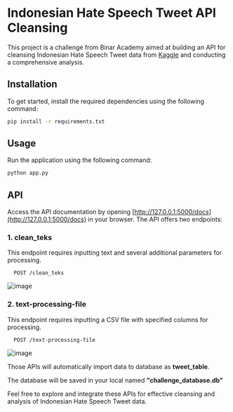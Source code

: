 # Indonesian Hate Speech Tweet API Cleansing

This project is a challenge from Binar Academy aimed at building an API for cleansing Indonesian Hate Speech Tweet data from [Kaggle](https://www.kaggle.com/datasets/ilhamfp31/indonesian-abusive-and-hate-speech-twitter-text/code) and conducting a comprehensive analysis.

## Installation

To get started, install the required dependencies using the following command:

```bash
pip install -r requirements.txt
```

## Usage

Run the application using the following command:

```bash
python app.py
```

## API

Access the API documentation by opening [http://127.0.0.1:5000/docs](http://127.0.0.1:5000/docs) in your browser. The API offers two endpoints:

### 1. clean_teks

This endpoint requires inputting text and several additional parameters for processing.

```http
  POST /clean_teks
```

![image](https://github.com/imadaka19/24001074-18-iak-cleantweet-gold/assets/74599441/8aae3b2b-daa3-4405-99c7-220687837e00)

### 2. text-processing-file

This endpoint requires inputting a CSV file with specified columns for processing.

```http
  POST /text-processing-file
```

![image](https://github.com/imadaka19/24001074-18-iak-cleantweet-gold/assets/74599441/0cd5becb-d12b-48ba-bae9-dc125f95e8ff)

Those APIs will automatically import data to database as **tweet_table**.

The database will be saved in your local named **"challenge_database.db"**

Feel free to explore and integrate these APIs for effective cleansing and analysis of Indonesian Hate Speech Tweet data.
